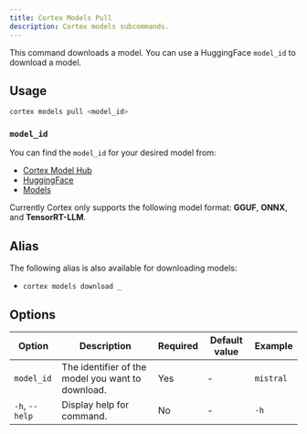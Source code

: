 ```yaml
---
title: Cortex Models Pull
description: Cortex models subcommands.
---
```


This command downloads a model. You can use a HuggingFace `model_id` to download a model.

## Usage

```bash
cortex models pull <model_id>
```

### `model_id`

You can find the `model_id` for your desired model from:
- [Cortex Model Hub](https://huggingface.co/cortexso)
- [HuggingFace](https://huggingface.co/models)
- [Models](/models)

Currently Cortex only supports the following model format: **GGUF**, **ONNX**, and **TensorRT-LLM**.

## Alias

The following alias is also available for downloading models:

- `cortex models download _`

## Options

| Option                    | Description                              | Required | Default value | Example                    |
|---------------------------|------------------------------------------|----------|---------------|----------------------------|
| `model_id`                | The identifier of the model you want to download. | Yes      | -             | `mistral`           |
| `-h`, `--help`              | Display help for command.                | No       | -             | `-h`                   |



